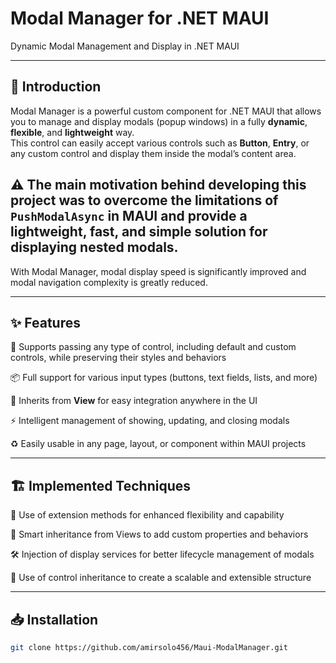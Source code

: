 # Modal Manager for .NET MAUI  
Dynamic Modal Management and Display in .NET MAUI

---

## 📌 Introduction

Modal Manager is a powerful custom component for .NET MAUI that allows you to manage and display modals (popup windows) in a fully **dynamic**, **flexible**, and **lightweight** way.  
This control can easily accept various controls such as **Button**, **Entry**, or any custom control and display them inside the modal’s content area.

## ⚠️ The main motivation behind developing this project was to overcome the limitations of `PushModalAsync` in MAUI and provide a lightweight, fast, and simple solution for displaying **nested modals**.  
With Modal Manager, modal display speed is significantly improved and modal navigation complexity is greatly reduced.

---

## ✨ Features

🎨 Supports passing any type of control, including default and custom controls, while preserving their styles and behaviors

📦 Full support for various input types (buttons, text fields, lists, and more)

🧩 Inherits from **View** for easy integration anywhere in the UI

⚡ Intelligent management of showing, updating, and closing modals

♻️ Easily usable in any page, layout, or component within MAUI projects

---

## 🏗️ Implemented Techniques

🧰 Use of extension methods for enhanced flexibility and capability

🔧 Smart inheritance from Views to add custom properties and behaviors

🛠️ Injection of display services for better lifecycle management of modals

🧱 Use of control inheritance to create a scalable and extensible structure

---

## 📥 Installation

```bash
git clone https://github.com/amirsolo456/Maui-ModalManager.git
